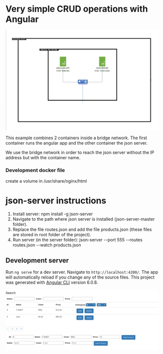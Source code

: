 # Very simple CRUD operations with Angular

![preview image](https://github.com/mixaverros88/angular-Rest-Crud/blob/master/icons/docker_overview.jpg)

This example combines 2 containers inside a bridge network. The first container runs the angular app and the other container the json server.

We use the bridge network in order to reach the json server without the IP address but with the container name.

### Development docker file ###
create a volume in /usr/share/nginx/html

# json-server instructions

1. Install server: npm install -g json-server
2. Navigate to the path where json server is installed (json-server-master folder).
3. Replace the file routes.json and add the file products.json (these files are stored in root folder of the project).
4. Run server (in the server folder): json-server --port 555 --routes routes.json --watch products.json 

## Development server

Run `ng serve` for a dev server. Navigate to `http://localhost:4200/`. The app will automatically reload if you change any of the source files.
This project was generated with [Angular CLI](https://github.com/angular/angular-cli) version 6.0.8.

![preview image](https://raw.githubusercontent.com/mixaverros88/angular-Rest-Crud/master/previewImage.jpg)
